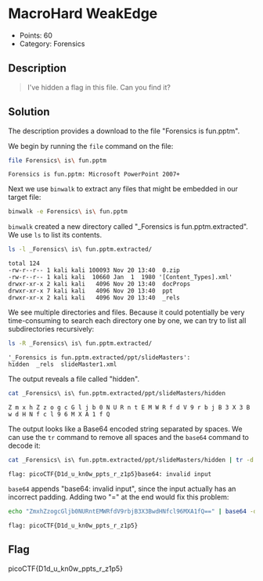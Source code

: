 # MacroHard WeakEdge

* Points: 60
* Category: Forensics

## Description

> I've hidden a flag in this file. Can you find it?

## Solution

The description provides a download to the file "Forensics is fun.pptm".

We begin by running the `file` command on the file:

```sh
file Forensics\ is\ fun.pptm
```

```
Forensics is fun.pptm: Microsoft PowerPoint 2007+
```

Next we use `binwalk` to extract any files that might be embedded in our target file:

```sh
binwalk -e Forensics\ is\ fun.pptm
```

`binwalk` created a new directory called "_Forensics is fun.pptm.extracted". We use `ls` to list its contents.

```sh
ls -l _Forensics\ is\ fun.pptm.extracted/
```

```
total 124
-rw-r--r-- 1 kali kali 100093 Nov 20 13:40  0.zip
-rw-r--r-- 1 kali kali  10660 Jan  1  1980 '[Content_Types].xml'
drwxr-xr-x 2 kali kali   4096 Nov 20 13:40  docProps
drwxr-xr-x 7 kali kali   4096 Nov 20 13:40  ppt
drwxr-xr-x 2 kali kali   4096 Nov 20 13:40  _rels
```

We see multiple directories and files. Because it could potentially be very time-consuming to search each directory one by one, we can try to list all subdirectories recursively:

```sh
ls -R _Forensics\ is\ fun.pptm.extracted/
```

```
'_Forensics is fun.pptm.extracted/ppt/slideMasters':
hidden  _rels  slideMaster1.xml
```

The output reveals a file called "hidden".

```sh
cat _Forensics\ is\ fun.pptm.extracted/ppt/slideMasters/hidden
```

```
Z m x h Z z o g c G l j b 0 N U R n t E M W R f d V 9 r b j B 3 X 3 B w d H N f c l 9 6 M X A 1 f Q
```

The output looks like a Base64 encoded string separated by spaces. We can use the `tr` command to remove all spaces and the `base64` command to decode it:

```sh
cat _Forensics\ is\ fun.pptm.extracted/ppt/slideMasters/hidden | tr -d " " | base64 -d
```

```
flag: picoCTF{D1d_u_kn0w_ppts_r_z1p5}base64: invalid input
```

`base64` appends "base64: invalid input", since the input actually has an incorrect padding. Adding two "=" at the end would fix this problem:

```sh
echo "ZmxhZzogcGljb0NURntEMWRfdV9rbjB3X3BwdHNfcl96MXA1fQ==" | base64 -d
```

```
flag: picoCTF{D1d_u_kn0w_ppts_r_z1p5}
```

## Flag

picoCTF{D1d_u_kn0w_ppts_r_z1p5}
